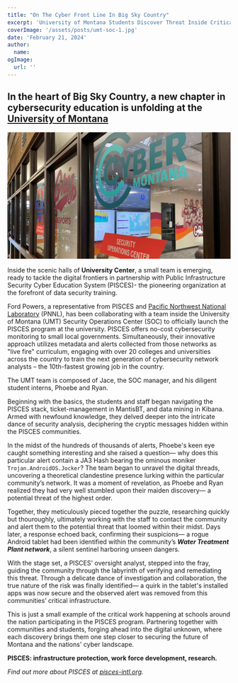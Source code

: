 ```yaml
---
title: "On The Cyber Front Line In Big Sky Country"
excerpt: 'University of Montana Students Discover Threat Inside Critical Infrastructure During Cybersecurity Training Program'
coverImage: '/assets/posts/umt-soc-1.jpg'
date: 'February 21, 2024'
author:
  name:
ogImage:
  url: ''
---
```


## In the heart of Big Sky Country, a new chapter in cybersecurity education is unfolding at the [University of Montana](https://www.umt.edu/)

![UMT SOC](/assets/posts/umt-soc-1.jpg)

Inside the scenic halls of **University Center**, a small team is emerging, ready to tackle the digital frontiers in partnership with Public Infrastructure Security Cyber Education System (PISCES)- the pioneering organization at the forefront of data security training.

Ford Powers, a representative from PISCES and [Pacific Northwest National Laboratory](https://pnnl.gov) (PNNL), has been collaborating with a team inside the University of Montana (UMT) Security Operations Center (SOC) to officially launch the PISCES program at the university. 
PISCES offers no-cost cybersecurity monitoring to small local governments. Simultaneously, their innovative approach utilizes metadata and alerts collected from those networks as "live fire" curriculum, engaging with over 20 colleges and universities across the country to train the next generation of cybersecurity network analysts – the 10th-fastest growing job in the country. 

The UMT team is composed of Jace, the SOC manager, and his diligent student interns, Phoebe and Ryan.

Beginning with the basics, the students and staff began navigating the PISCES stack, ticket-management in MantisBT, and data mining in Kibana. Armed with newfound knowledge, they delved deeper into the intricate dance of security analysis, deciphering the cryptic messages hidden within the PISCES communities.

In the midst of the hundreds of thousands of alerts, Phoebe's keen eye caught something interesting and she raised a question— why does this particular alert contain a JA3 Hash bearing the ominous moniker `Trojan.AndroidOS.Jocker`? The team began to unravel the digital threads, uncovering a theoretical clandestine presence lurking within the particular community’s network. It was a moment of revelation, as Phoebe and Ryan realized they had very well stumbled upon their maiden discovery— a potential threat of the highest order.

Together, they meticulously pieced together the puzzle, researching quickly but thouroughly, ultimately working with the staff to contact the community and alert them to the potential threat that loomed within their midst. Days later, a response echoed back, confirming their suspicions— a rogue Android tablet had been identified within the community’s ***Water Treatment Plant network***, a silent sentinel harboring unseen dangers.

With the stage set, a PISCES' oversight analyst, stepped into the fray, guiding the community through the labyrinth of verifying and remediating this threat. Through a delicate dance of investigation and collaboration, the true nature of the risk was finally identified— a quirk in the tablet's installed apps was now secure and the observed alert was removed from this communities’ critical infrastructure.

This is just a small example of the critical work happening at schools around the nation participating in the PISCES program.  Partnering together with communities and students, forging ahead into the digital unknown, where each discovery brings them one step closer to securing the future of Montana and the nations' cyber landscape. 

**PISCES: infrastructure protection, work force development, research.** 

*Find out more about PISCES at [pisces-intl.org](https://pisces-intl.org).*
